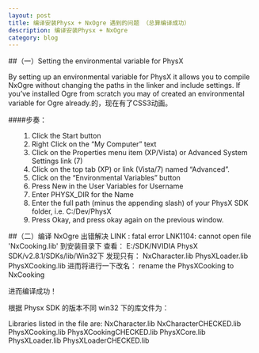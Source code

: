 ```yaml
---
layout: post
title: 编译安装Physx + NxOgre 遇到的问题 （总算编译成功）
description: 编译安装Physx + NxOgre 
category: blog
---
```


##（一）Setting the environmental variable for PhysX

   By setting up an environmental variable for PhysX it allows you to compile NxOgre without changing the paths in the linker and include settings. If you’ve installed Ogre from scratch you may of created an environmental variable for Ogre already.的，现在有了CSS3动画。

####步奏：
<ul>

1. Click the Start button 
2. Right Click on the “My Computer” text 
3. Click on the Properties menu item (XP/Vista) or Advanced System Settings link (7) 
4. Click on the top tab (XP) or link (Vista/7) named “Advanced”. 
5. Click on the “Environmental Variables” button 
6. Press New in the User Variables for Username 
7. Enter PHYSX_DIR for the Name 
8. Enter the full path (minus the appending slash) of your PhysX SDK folder, i.e. C:/Dev/PhysX 
9. Press Okay, and press okay again on the previous window. 
</ul>

##（二）编译 NxOgre 出错解决
LINK : fatal error LNK1104: cannot open file 'NxCooking.lib'
到安装目录下 查看：
E:/SDK/NVIDIA PhysX SDK/v2.8.1/SDKs/lib/Win32下
发现只有：
NxCharacter.lib
PhysXLoader.lib
PhysXCooking.lib
进而将进行一下改名：
rename the PhysXCooking to NxCooking


进而编译成功！

根据 Physx SDK 的版本不同 win32 下的库文件为：

Libraries listed in the file are:
NxCharacter.lib
NxCharacterCHECKED.lib
PhysXCooking.lib
PhysXCookingCHECKED.lib
PhysXCore.lib
PhysXLoader.lib
PhysXLoaderCHECKED.lib
